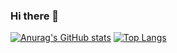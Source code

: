 ### Hi there 👋

<!--
**dldidfh/dldidfh** is a ✨ _special_ ✨ repository because its `README.md` (this file) appears on your GitHub profile.


Here are some ideas to get you started:

- 🔭 I’m currently working on ...
- 🌱 I’m currently learning ...
- 👯 I’m looking to collaborate on ...
- 🤔 I’m looking for help with ...
- 💬 Ask me about ...
- 📫 How to reach me: ...
- 😄 Pronouns: ...
- ⚡ Fun fact: ...
-->
[![Anurag's GitHub stats](https://github-readme-stats.vercel.app/api?username=dldidfh)](https://github.com/anuraghazra/github-readme-stats)
[![Top Langs](https://github-readme-stats.vercel.app/api/top-langs/?username=dldidfh&hide=TSQL,HCL,PLSQL&layout=compact)](https://github.com/anuraghazra/github-readme-stats)
